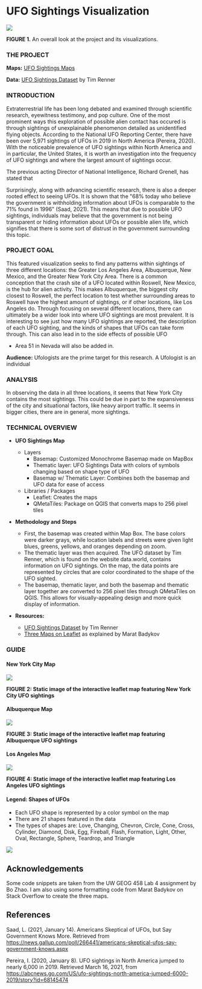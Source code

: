 # UFO Sightings Visualization

<img src="img/full_project.png">

**FIGURE 1.** An overall look at the project and its visualizations.



### THE PROJECT


**Maps:** [UFO Sightings Maps](https://bridgethaney.github.io/UFO_Sightings_Project/)

**Data:** [UFO Sightings Dataset](https://data.world/timothyrenner/ufo-sightings) by Tim Renner


### INTRODUCTION

Extraterrestrial life has been long debated and examined through scientific research, eyewitness testimony, and pop culture. One of the most prominent ways this exploration of possible alien contact has occured is through sightings of unexplainable phenomenon detailed as unidentified flying objects. According to the National UFO Reporting Center, there have been over 5,971 sightings of UFOs in 2019 in North America (Pereira, 2020). With the noticeable prevalence of UFO sightings within North America and in particular, the United States, it is worth an investigation into the frequency of UFO sightings and where the largest amount of sightings occur.

The previous acting Director of National Intelligence, Richard Grenell, has stated that

Surprisingly, along with advancing scientific research, there is also a deeper rooted effect to seeing UFOs. It is shown that the "68% today who believe the government is withholding information about UFOs is comparable to the 71% found in 1996" (Saad, 2021). This means that due to possible UFO sightings, individuals may believe that the government is not being transparent or hiding information about UFOs or possible alien life, which signifies that there is some sort of distrust in the government surrounding this topic.


### PROJECT GOAL

This featured visualization seeks to find any patterns within sightings of three different locations: the Greater Los Angeles Area, Albuquerque, New Mexico, and the Greater New York City Area. There is a common conception that the crash site of a UFO located within Roswell, New Mexico, is the hub for alien activity. This makes Albuquerque, the biggest city closest to Roswell, the perfect location to test whether surrounding areas to Roswell have the highest amount of sightings, or if other locations, like Los Angeles do. Through focusing on several different locations, there can ultimately be a wider look into where UFO sightings are most prevalent. It is interesting to see just how many UFO sightings are reported, the description of each UFO sighting, and the kinds of shapes that UFOs can take form through. This can also lead in to the side effects of possible UFO

* Area 51 in Nevada will also be added in.

**Audience:** Ufologists are the prime target for this research. A Ufologist is an individual

### ANALYSIS

In observing the data in all three locations, it seems that New York City contains the most sightings. This could be due in part to the expansiveness of the city and situational factors, like heavy airport traffic. It seems in bigger cities, there are in general, more sightings. 

### TECHNICAL OVERVIEW


- **UFO Sightings Map**
    - Layers
        - Basemap: Customized Monochrome Basemap made on MapBox
        - Thematic layer: UFO Sightings Data with colors of symbols changing based on shape type of UFO
        - Basemap w/ Thematic Layer: Combines both the basemap and UFO data for ease of access
    - Libraries / Packages
        - Leaflet: Creates the maps
        - QMetaTiles: Package on QGIS that converts maps to 256 pixel tiles

- **Methodology and Steps**
    - First, the basemap was created within Map Box. The base colors were darker grays, while location labels and streets were given light blues, greens, yellows, and oranges depending on zoom.
    - The thematic layer was then acquired. The UFO dataset by Tim Renner, which is found on the website data.world, contains information on UFO sightings. On the map, the data points are represented by circles that are color coordinated to the shape of the UFO sighted.
    - The basemap, thematic layer, and both the basemap and thematic layer together are converted to 256 pixel tiles through QMetaTiles on QGIS. This allows for visually-appealing design and more quick display of information.
        
- **Resources:**
    - [UFO Sightings Dataset](https://data.world/timothyrenner/ufo-sightings) by Tim Renner
    - [Three Maps on Leaflet](https://stackoverflow.com/questions/52597399/displaying-3-leaflet-maps-on-same-page) as explained by Marat Badykov


### GUIDE

#### **New York City Map**

<img src="img/new_york_sightings.png">

**FIGURE 2: Static image of the interactive leaflet map featuring New York City UFO sightings**

#### **Albuquerque Map**

<img src="img/albuquerque_sightings.png">

**FIGURE 3: Static image of the interactive leaflet map featuring Albuquerque UFO sightings**

#### **Los Angeles Map**

<img src="img/los_angeles_sightings.png">

**FIGURE 4: Static image of the interactive leaflet map featuring Los Angeles UFO sightings**

#### **Legend: Shapes of UFOs**
   - Each UFO shape is represented by a color symbol on the map
   - There are 21 shapes featured in the data
   - The types of shapes are: Love, Changing, Chevron, Circle, Cone, Cross, Cylinder, Diamond, Disk, Egg, Fireball, Flash, Formation, Light, Other, Oval, Rectangle, Sphere, Teardrop, and Triangle
    
<img src="img/ufo_shapes_legend.png">

## Acknowledgements

Some code snippets are taken from the UW GEOG 458 Lab 4 assignment by Bo Zhao. I am also using some formatting code from Marat Badykov on Stack Overflow to create the three maps.

## References

Saad, L. (2021, January 14). Americans Skeptical of UFOs, but Say Government Knows More. Retrieved from https://news.gallup.com/poll/266441/americans-skeptical-ufos-say-government-knows.aspx

Pereira, I. (2020, January 8). UFO sightings in North America jumped to nearly 6,000 in 2019. Retrieved March 16, 2021, from https://abcnews.go.com/US/ufo-sightings-north-america-jumped-6000-2019/story?id=68145474


